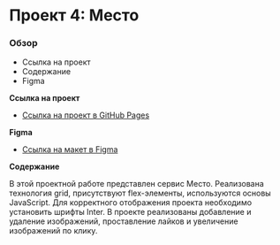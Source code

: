 # Проект 4: Место

### Обзор

* Ссылка на проект
* Содержание
* Figma

**Ссылка на проект**

* [Ссылка на проект в GitHub Pages](https://dariazhornik.github.io/mesto/)

**Figma**

* [Ссылка на макет в Figma](https://www.figma.com/file/StZjf8HnoeLdiXS7dYrLAh/JavaScript.-Sprint-4)

**Содержание**

В этой проектной работе представлен сервис Место. Реализована технология grid, присутствуют flex-элементы, используются основы JavaScript. 
Для корректного отображения проекта необходимо установить шрифты Inter. 
В проекте реализованы добавление и удаление изображений, проставление лайков и увеличение изображений по клику. 